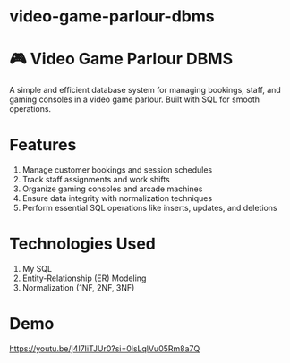 # video-game-parlour-dbms
# 🎮 Video Game Parlour DBMS
A simple and efficient database system for managing bookings, staff, and gaming consoles in a video game parlour. Built with SQL for smooth operations.
# Features
1. Manage customer bookings and session schedules
2. Track staff assignments and work shifts
3. Organize gaming consoles and arcade machines
4. Ensure data integrity with normalization techniques
5. Perform essential SQL operations like inserts, updates, and deletions
# Technologies Used
1. My SQL
2. Entity-Relationship (ER) Modeling
3. Normalization (1NF, 2NF, 3NF)
# Demo
https://youtu.be/j4I7IiTJUr0?si=0lsLqlVu05Rm8a7Q
